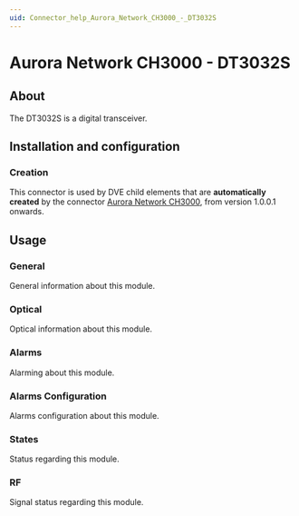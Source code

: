 ```yaml
---
uid: Connector_help_Aurora_Network_CH3000_-_DT3032S
---
```


# Aurora Network CH3000 - DT3032S

## About

The DT3032S is a digital transceiver.

## Installation and configuration

### Creation

This connector is used by DVE child elements that are **automatically created** by the connector [Aurora Network CH3000](xref:Connector_help_Aurora_Network_CH3000), from version 1.0.0.1 onwards.

## Usage

### General

General information about this module.

### Optical

Optical information about this module.

### Alarms

Alarming about this module.

### Alarms Configuration

Alarms configuration about this module.

### States

Status regarding this module.

### RF

Signal status regarding this module.
